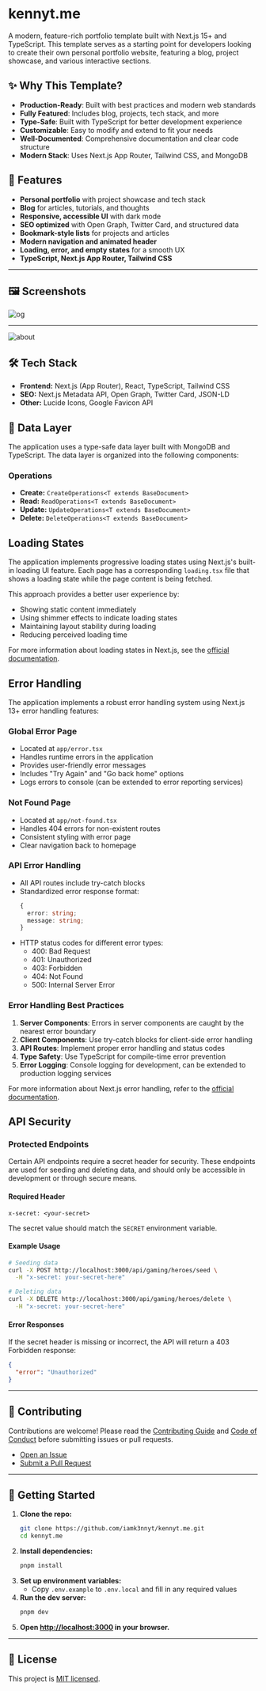 # kennyt.me

A modern, feature-rich portfolio template built with Next.js 15+ and TypeScript. This template serves as a starting point for developers looking to create their own personal portfolio website, featuring a blog, project showcase, and various interactive sections.

## ✨ Why This Template?

- **Production-Ready**: Built with best practices and modern web standards
- **Fully Featured**: Includes blog, projects, tech stack, and more
- **Type-Safe**: Built with TypeScript for better development experience
- **Customizable**: Easy to modify and extend to fit your needs
- **Well-Documented**: Comprehensive documentation and clear code structure
- **Modern Stack**: Uses Next.js App Router, Tailwind CSS, and MongoDB

## 🚀 Features

- **Personal portfolio** with project showcase and tech stack
- **Blog** for articles, tutorials, and thoughts
- **Responsive, accessible UI** with dark mode
- **SEO optimized** with Open Graph, Twitter Card, and structured data
- **Bookmark-style lists** for projects and articles
- **Modern navigation and animated header**
- **Loading, error, and empty states** for a smooth UX
- **TypeScript, Next.js App Router, Tailwind CSS**

---

## 🖼️ Screenshots

<!-- Add screenshots here -->

![og](./public/og.png)

---

![about](./public/about.png)

## 🛠️ Tech Stack

- **Frontend:** Next.js (App Router), React, TypeScript, Tailwind CSS
- **SEO:** Next.js Metadata API, Open Graph, Twitter Card, JSON-LD
- **Other:** Lucide Icons, Google Favicon API

## 💾 Data Layer

The application uses a type-safe data layer built with MongoDB and TypeScript. The data layer is organized into the following components:

### Operations

- **Create:** `CreateOperations<T extends BaseDocument>`
- **Read:** `ReadOperations<T extends BaseDocument>`
- **Update:** `UpdateOperations<T extends BaseDocument>`
- **Delete:** `DeleteOperations<T extends BaseDocument>`

## Loading States

The application implements progressive loading states using Next.js's built-in loading UI feature. Each page has a corresponding `loading.tsx` file that shows a loading state while the page content is being fetched.

This approach provides a better user experience by:

- Showing static content immediately
- Using shimmer effects to indicate loading states
- Maintaining layout stability during loading
- Reducing perceived loading time

For more information about loading states in Next.js, see the [official documentation](https://nextjs.org/docs/app/api-reference/file-conventions/loading).

## Error Handling

The application implements a robust error handling system using Next.js 13+ error handling features:

### Global Error Page

- Located at `app/error.tsx`
- Handles runtime errors in the application
- Provides user-friendly error messages
- Includes "Try Again" and "Go back home" options
- Logs errors to console (can be extended to error reporting services)

### Not Found Page

- Located at `app/not-found.tsx`
- Handles 404 errors for non-existent routes
- Consistent styling with error page
- Clear navigation back to homepage

### API Error Handling

- All API routes include try-catch blocks
- Standardized error response format:
  ```typescript
  {
    error: string;
    message: string;
  }
  ```
- HTTP status codes for different error types:
  - 400: Bad Request
  - 401: Unauthorized
  - 403: Forbidden
  - 404: Not Found
  - 500: Internal Server Error

### Error Handling Best Practices

1. **Server Components**: Errors in server components are caught by the nearest error boundary
2. **Client Components**: Use try-catch blocks for client-side error handling
3. **API Routes**: Implement proper error handling and status codes
4. **Type Safety**: Use TypeScript for compile-time error prevention
5. **Error Logging**: Console logging for development, can be extended to production logging services

For more information about Next.js error handling, refer to the [official documentation](https://nextjs.org/docs/app/getting-started/error-handling).

## API Security

### Protected Endpoints

Certain API endpoints require a secret header for security. These endpoints are used for seeding and deleting data, and should only be accessible in development or through secure means.

#### Required Header

```http
x-secret: <your-secret>
```

The secret value should match the `SECRET` environment variable.

#### Example Usage

```bash
# Seeding data
curl -X POST http://localhost:3000/api/gaming/heroes/seed \
  -H "x-secret: your-secret-here"

# Deleting data
curl -X DELETE http://localhost:3000/api/gaming/heroes/delete \
  -H "x-secret: your-secret-here"
```

#### Error Responses

If the secret header is missing or incorrect, the API will return a 403 Forbidden response:

```json
{
  "error": "Unauthorized"
}
```

---

## 📝 Contributing

Contributions are welcome! Please read the [Contributing Guide](./CONTRIBUTING.md) and [Code of Conduct](./CODE_OF_CONDUCT.md) before submitting issues or pull requests.

- [Open an Issue](https://github.com/iamk3nnyt/kennyt.me/issues)
- [Submit a Pull Request](https://github.com/iamk3nnyt/kennyt.me/pulls)

---

## 🏁 Getting Started

1. **Clone the repo:**
   ```sh
   git clone https://github.com/iamk3nnyt/kennyt.me.git
   cd kennyt.me
   ```
2. **Install dependencies:**
   ```sh
   pnpm install
   ```
3. **Set up environment variables:**
   - Copy `.env.example` to `.env.local` and fill in any required values
4. **Run the dev server:**
   ```sh
   pnpm dev
   ```
5. **Open [http://localhost:3000](http://localhost:3000) in your browser.**

---

## 📄 License

This project is [MIT licensed](./LICENSE).

